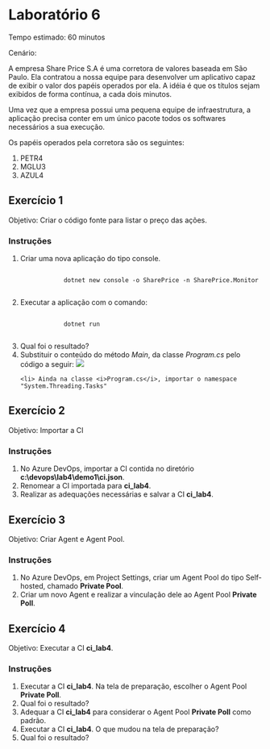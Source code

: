 # Laboratório 6

Tempo estimado: 60 minutos

Cenário: 

<p>A empresa Share Price S.A é uma corretora de valores baseada em São Paulo. Ela contratou a nossa equipe para desenvolver um aplicativo capaz de exibir o valor dos papéis operados por ela. A idéia é que os títulos sejam exibidos de forma contínua, a cada dois minutos.</p>

<p>Uma vez que a empresa possui uma pequena equipe de infraestrutura, a aplicação precisa conter em um único pacote todos os softwares necessários a sua execução.</p>

<p>
	Os papéis operados pela corretora são os seguintes:
	<ol>
	  <li>PETR4
	  <li>MGLU3
	  <li>AZUL4
	</ol>
</p>


## Exercício 1
 
Objetivo: Criar o código fonte para listar o preço das ações.

### Instruções

<ol>
    <li> Criar uma nova aplicação do tipo console.
    	 <pre><code class='language-cs'>
            dotnet new console -o SharePrice -n SharePrice.Monitor
         </code></pre>
    <li> Executar a aplicação com o comando:
    	 <pre><code class='language-cs'>
            dotnet run
         </code></pre>
    <li> Qual foi o resultado?
    <li> Substituir o conteúdo do método <i>Main</i>, da classe <i>Program.cs</i> pelo código a seguir:
    	  <img src="https://raw.githubusercontent.com/augustocbn/treinamentodevops/master/Dia%206/Laborat%C3%B3rio%206/img1.PNG">

    <li> Ainda na classe <i>Program.cs</i>, importar o namespace "System.Threading.Tasks"
</ol>

## Exercício 2

Objetivo: Importar a CI

### Instruções

<ol>
    <li> No Azure DevOps, importar a CI contida no diretório <b>c:\devops\lab4\demo1\ci.json</b>.
    <li> Renomear a CI importada para <b>ci_lab4</b>.
    <li> Realizar as adequações necessárias e salvar a CI <b>ci_lab4</b>.
</ol>

## Exercício 3

Objetivo: Criar Agent e Agent Pool.

### Instruções

<ol>
    <li> No Azure DevOps, em Project Settings, criar um Agent Pool do tipo Self-hosted, chamado <b>Private Pool</b>.
    <li> Criar um novo Agent e realizar a vinculação dele ao Agent Pool <b>Private Poll</b>.
</ol>

## Exercício 4

Objetivo: Executar a CI <b>ci_lab4</b>.

### Instruções

<ol>
    <li> Executar a CI <b>ci_lab4</b>. Na tela de preparação, escolher o Agent Pool <b>Private Poll</b>.
    <li> Qual foi o resultado?
    <li> Adequar a CI <b>ci_lab4</b> para considerar o Agent Pool <b>Private Poll</b> como padrão.
    <li> Executar a CI <b>ci_lab4</b>. O que mudou na tela de preparação?
    <li> Qual foi o resultado?
</ol>
